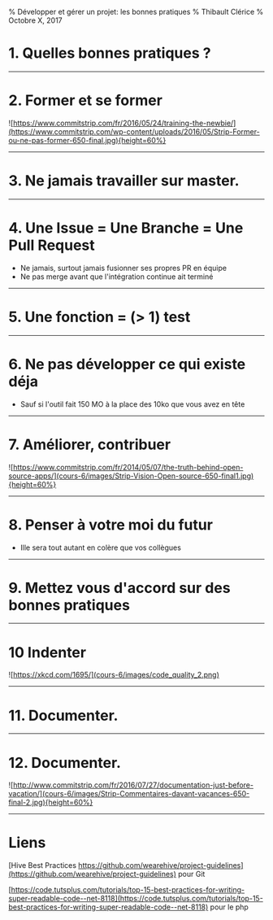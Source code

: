 % Développer et gérer un projet: les bonnes pratiques
% Thibault Clérice
% Octobre X, 2017

# 1. Quelles bonnes pratiques ?

---

# 2. Former et se former

![https://www.commitstrip.com/fr/2016/05/24/training-the-newbie/](https://www.commitstrip.com/wp-content/uploads/2016/05/Strip-Former-ou-ne-pas-former-650-final.jpg){height=60%}

---

# 3. Ne jamais travailler sur master.


---

# 4. Une Issue = Une Branche = Une Pull Request

- Ne jamais, surtout jamais fusionner ses propres PR en équipe
- Ne pas merge avant que l'intégration continue ait terminé

---

# 5. Une fonction = (> 1) test 


---

# 6. Ne pas développer ce qui existe déja

- Sauf si l'outil fait 150 MO à la place des 10ko que vous avez en tête

---

# 7. Améliorer, contribuer 

![https://www.commitstrip.com/fr/2014/05/07/the-truth-behind-open-source-apps/](cours-6/images/Strip-Vision-Open-source-650-final1.jpg){height=60%}

---

# 8. Penser à votre moi du futur

- Ille sera tout autant en colère que vos collègues


---

# 9. Mettez vous d'accord sur des bonnes pratiques


---

# 10 Indenter

![https://xkcd.com/1695/](cours-6/images/code_quality_2.png)

---

# 11. Documenter.


---

# 12. Documenter.

![http://www.commitstrip.com/fr/2016/07/27/documentation-just-before-vacation/](cours-6/images/Strip-Commentaires-davant-vacances-650-final-2.jpg){height=60%}

---

# Liens


[Hive Best Practices https://github.com/wearehive/project-guidelines](https://github.com/wearehive/project-guidelines) pour Git

[https://code.tutsplus.com/tutorials/top-15-best-practices-for-writing-super-readable-code--net-8118](https://code.tutsplus.com/tutorials/top-15-best-practices-for-writing-super-readable-code--net-8118) pour le php